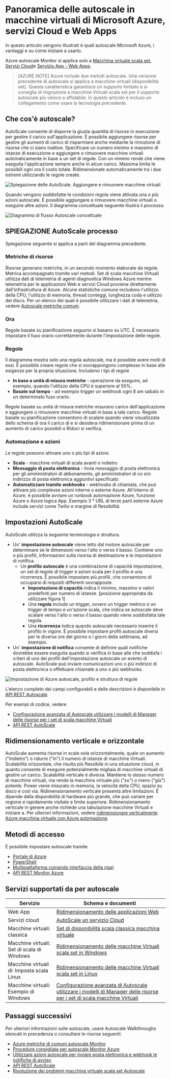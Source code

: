 <properties
    pageTitle="Panoramica delle autoscale in macchine virtuali di Microsoft Azure, servizi Cloud e Web Apps | Microsoft Azure"
    description="Panoramica delle autoscale in Microsoft Azure. Si applica a macchine virtuali, servizi Cloud e Web App."
    authors="rboucher"
    manager="carolz"
    editor=""
    services="monitoring-and-diagnostics"
    documentationCenter="monitoring-and-diagnostics"/>

<tags
    ms.service="monitoring-and-diagnostics"
    ms.workload="na"
    ms.tgt_pltfrm="na"
    ms.devlang="na"
    ms.topic="article"
    ms.date="09/06/2016"
    ms.author="robb"/>

# <a name="overview-of-autoscale-in-microsoft-azure-virtual-machines-cloud-services-and-web-apps"></a>Panoramica delle autoscale in macchine virtuali di Microsoft Azure, servizi Cloud e Web Apps

In questo articolo vengono illustrati è quali autoscale Microsoft Azure, i vantaggi e su come iniziare a usarlo.  

Azure autoscale Monitor si applica solo a [Macchina virtuale scala set](https://azure.microsoft.com/services/virtual-machine-scale-sets/), [Servizi Cloud](https://azure.microsoft.com/services/cloud-services/)e [Servizio App - Web Apps](https://azure.microsoft.com/services/app-service/web/).

>[AZURE.NOTE] Azure include due metodi autoscale. Una versione precedente di autoscale si applica a macchine virtuali (disponibilità set). Questa caratteristica garantisce un supporto limitato e si consiglia di migrazione a macchine Virtuali scala set per il supporto autoscale più veloce e affidabile. In questo articolo è incluso un collegamento come usare la tecnologia precedente.  


## <a name="what-is-autoscale"></a>Che cos'è autoscale?

AutoScale consente di disporre la giusta quantità di risorse in esecuzione per gestire il carico sull'applicazione. È possibile aggiungere risorse per gestire gli aumenti di carico di risparmiare anche mediante la rimozione di risorse che ci siano inattive. Specificare un numero minimo e massimo di istanze di esecuzione e aggiungere o rimuovere macchine virtuali automaticamente in base a un set di regole. Con un minimo rende che viene eseguita l'applicazione sempre anche in alcun carico. Massima limita le possibili ogni ora il costo totale. Ridimensionate automaticamente tra i due estremi utilizzando le regole create.

 ![Spiegazione delle AutoScale. Aggiungere e rimuovere macchine virtuali](./media/monitoring-autoscale-overview/AutoscaleConcept.png)

Quando vengono soddisfatte le condizioni regola viene attivata una o più azioni autoscale. È possibile aggiungere e rimuovere macchine virtuali o eseguire altre azioni. Il diagramma concettuale seguente illustra il processo.  

 ![Diagramma di flusso Autoscale concettuale](./media/monitoring-autoscale-overview/AutoscaleOverview3.png)


## <a name="autoscale-process-explained"></a>SPIEGAZIONE AutoScale processo
Spiegazione seguente si applica a parti del diagramma precedente.   

### <a name="resource-metrics"></a>Metriche di risorse
Risorse generano metriche, in un secondo momento elaborate da regole. Metrica accompagnato tramite vari metodi.
Set di scala macchine Virtuali utilizza dati di telemetria di agenti diagnostica Windows Azure mentre telemetria per le applicazioni Web e servizi Cloud proviene direttamente dall'infrastruttura di Azure. Alcune statistiche comune includono l'utilizzo della CPU, l'utilizzo di memoria, thread conteggi, lunghezza coda e utilizzo del disco. Per un elenco dei quali è possibile utilizzare i dati di telemetria, vedere [Autoscale metriche comuni](insights-autoscale-common-metrics.md).

### <a name="time"></a>Ora
Regole basate su pianificazione seguono si basano su UTC. È necessario impostare il fuso orario correttamente durante l'impostazione delle regole.  

### <a name="rules"></a>Regole
Il diagramma mostra solo una regola autoscale, ma è possibile avere molti di essi. È possibile creare regole che si sovrappongono complesse in base alle esigenze per la propria situazione.  Includono i tipi di regole  

 - **In base a unità di misura metriche** - operazione da eseguire, ad esempio, quando l'utilizzo della CPU è superiore al 50%.
 - **Basate sul tempo** - ad esempio trigger un webhook ogni 8 am sabato in un determinato fuso orario.

Regole basate su unità di misura metriche misurano carico dell'applicazione e aggiungere o rimuovere macchine virtuali in base a tale carico. Regole basate su pianificazione consentono di scalare quando viene visualizzata dello schema di ora il carico di e si desidera ridimensionare prima di un aumento di carico possibili o Riduci si verifica.  


### <a name="actions-and-automation"></a>Automazione e azioni

Le regole possono attivare uno o più tipi di azioni.

- **Scala** - macchine virtuali di scala avanti o indietro
- **Messaggio di posta elettronica** - Invia messaggio di posta elettronica per gli amministratori di abbonamento, gli amministratori di co e/o indirizzo di posta elettronica aggiuntivi specificato
- **Automatizzare tramite webhooks** - webhooks di chiamata, che può attivare più complesse azioni interne o esterne Azure. All'interno di Azure, è possibile avviare un runbook automazione Azure, funzione Azure o Azure logica App. Esempio 3 ° URL di terze parti esterne Azure include servizi come Twilio e margine di flessibilità.


## <a name="autoscale-settings"></a>Impostazioni AutoScale
AutoScale utilizza la seguente terminologia e struttura.

- Un' **impostazione autoscale** viene letto dal motore autoscale per determinare se le dimensioni verso l'alto o verso il basso. Contiene uno o più profili, informazioni sulla risorsa di destinazione e le impostazioni di notifica.
    - Un **profilo autoscale** è una combinazione di capacità impostazione, un set di regole di trigger e azioni scala per il profilo e una ricorrenza. È possibile impostare più profili, che consentono di occuparsi di requisiti differenti sovrapposte.
        - **Impostazione di capacità** indica il minimo, massimo e valori predefiniti per numero di istanze. [posizione appropriata da utilizzare figura 1]
        - Una **regola** include un trigger, ovvero un trigger metrico o un trigger di tempo e un'azione scala, che indica se autoscale deve scalare verso l'alto o verso il basso quando viene soddisfatta tale regola.
        - Una **ricorrenza** indica quando autoscale necessario inserire il profilo in vigore. È possibile impostare profili autoscale diversi per le diverse ore del giorno o i giorni della settimana, ad esempio.
- Un' **impostazione di notifica** consente di definire quali notifiche dovrebbe essere eseguita quando si verifica in base alle che soddisfa i criteri di uno dei profili dell'impostazione autoscale un evento di autoscale. AutoScale può inviare comunicazioni uno o più indirizzi di posta elettronica o effettuare chiamate a uno o più webhooks.

![Impostazione di Azure autoscale, profilo e struttura di regole](./media/monitoring-autoscale-overview/AzureResourceManagerRuleStructure3.png)

L'elenco completo dei campi configurabili e delle descrizioni è disponibile in [API REST Autoscale](https://msdn.microsoft.com/library/dn931928.aspx).

Per esempi di codice, vedere

* [Configurazione avanzata di Autoscale utilizzare i modelli di Manager delle risorse per i set di scala macchine Virtuali](insights-advanced-autoscale-virtual-machine-scale-sets.md)  
* [API REST AutoScale](https://msdn.microsoft.com/library/dn931953.aspx)



## <a name="horizontal-vs-vertical-scaling"></a>Ridimensionamento verticale e orizzontale

AutoScale aumenta risorse in scale sola orizzontalmente, quale un aumento ("Indietro") o ridurre ("in") il numero di istanze di macchine Virtuali.  Scalabilità orizzontale, che risulta più flessibile in una situazione cloud, in quanto consente di eseguire potenzialmente migliaia di macchine virtuali di gestire un carico. Scalabilità verticale è diversa. Mantiene lo stesso numero di macchine virtuali, ma rende la macchina virtuale più ("su") o meno ("giù") potente. Power viene misurato in memoria, la velocità della CPU, spazio su disco e così via.  Ridimensionamento verticale presenta altre limitazioni. È dipende dalla disponibilità di hardware più grande, che può variare per regione e rapidamente visitate e limite superiore. Ridimensionamento verticale in genere anche richiede una tabulazione macchine Virtuali e iniziare a. Per ulteriori informazioni, vedere [ridimensionare verticalmente Azure macchina virtuale con Azure automazione](../virtual-machines/virtual-machines-linux-vertical-scaling-automation.md).


## <a name="methods-of-access"></a>Metodi di accesso
È possibile impostare autoscale tramite

- [Portale di Azure](insights-how-to-scale.md)
- [PowerShell](insights-powershell-samples.md#create-and-manage-autoscale-settings)
- [Multipiattaforma comando interfaccia della riga)](insights-cli-samples.md#autoscale )
- [API REST Monitor Azure](https://msdn.microsoft.com/library/azure/dn931953.aspx )

## <a name="supported-services-for-autoscale"></a>Servizi supportati da per autoscale


| Servizio                              | Schema e documenti                                       |
|--------------------------------------|-----------------------------------------------------|
| Web App                             | [Ridimensionamento delle applicazioni Web](insights-how-to-scale.md)              |
| Servizi cloud                       | [AutoScale un servizio Cloud](../cloud-services/cloud-services-how-to-scale.md) |
| Macchine virtuali: classica           | [Set di disponibilità scala classica macchina virtuale](https://blogs.msdn.microsoft.com/kaevans/2015/02/20/autoscaling-azurevirtual-machines/) |
| Macchine virtuali: Set di scala di Windows| [Ridimensionamento delle macchine Virtuali scala set in Windows](../virtual-machine-scale-sets/virtual-machine-scale-sets-windows-autoscale.md)  |
| Macchine virtuali di: Imposta scala Linux  | [Ridimensionamento delle macchine Virtuali scala set in Linux](../virtual-machine-scale-sets/virtual-machine-scale-sets-linux-autoscale.md) |
| Macchine virtuali: Esempio di Windows   | [Configurazione avanzata di Autoscale utilizzare i modelli di Manager delle risorse per i set di scala macchine Virtuali](insights-advanced-autoscale-virtual-machine-scale-sets.md) |

## <a name="next-steps"></a>Passaggi successivi

Per ulteriori informazioni sulle autoscale, usare Autoscale Walkthroughs elencati in precedenza o consultare le risorse seguenti:

- [Azure metriche di comuni autoscale Monitor](insights-autoscale-common-metrics.md)
- [Procedure consigliate per autoscale Monitor Azure](insights-autoscale-best-practices.md)
- [Utilizzare azioni autoscale per inviare posta elettronica e webhook le notifiche di avviso](insights-autoscale-to-webhook-email.md)
- [API REST AutoScale](https://msdn.microsoft.com/library/dn931953.aspx)
- [Risoluzione dei problemi macchina virtuale scala set Autoscale](../virtual-machine-scale-sets/virtual-machine-scale-sets-troubleshoot.md)
